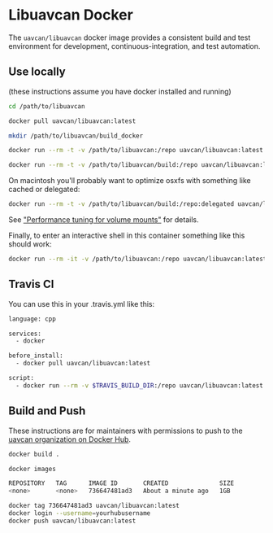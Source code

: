 # Libuavcan Docker

The `uavcan/libuavcan` docker image provides a consistent build and test environment
for development, continuous-integration, and test automation.

## Use locally

(these instructions assume you have docker installed and running)

```bash
cd /path/to/libuavcan

docker pull uavcan/libuavcan:latest

mkdir /path/to/libuavcan/build_docker

docker run --rm -t -v /path/to/libuavcan:/repo uavcan/libuavcan:latest /bin/sh -c 'cd build_docker && cmake ..'

docker run --rm -t -v /path/to/libuavcan/build:/repo uavcan/libuavcan:latest /bin/sh -c 'cd build_docker && mkdir make -j8'
```

On macintosh you'll probably want to optimize osxfs with something like cached or delegated:

```bash
docker run --rm -t -v /path/to/libuavcan/build:/repo:delegated uavcan/libuavcan:latest /bin/sh -c 'cd build_docker && mkdir make -j8'
```

See ["Performance tuning for volume mounts"](https://docs.docker.com/docker-for-mac/osxfs-caching/) for details.

Finally, to enter an interactive shell in this container something like this should work:

```bash
docker run --rm -it -v /path/to/libuavcan:/repo uavcan/libuavcan:latest
```

## Travis CI

You can use this in your .travis.yml like this:

```bash
language: cpp

services:
  - docker

before_install:
  - docker pull uavcan/libuavcan:latest

script:
  - docker run --rm -v $TRAVIS_BUILD_DIR:/repo uavcan/libuavcan:latest /bin/sh -c ci.sh

```

## Build and Push

These instructions are for maintainers with permissions to push to the [uavcan organization on Docker Hub](https://cloud.docker.com/u/uavcan).

```bash
docker build .
```
```bash
docker images

REPOSITORY   TAG      IMAGE ID       CREATED              SIZE
<none>       <none>   736647481ad3   About a minute ago   1GB
```
```bash
docker tag 736647481ad3 uavcan/libuavcan:latest
docker login --username=yourhubusername
docker push uavcan/libuavcan:latest
```
